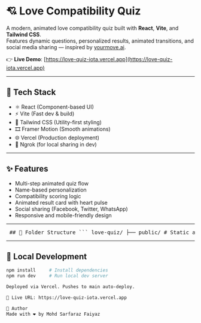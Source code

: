 # 💘 Love Compatibility Quiz

A modern, animated love compatibility quiz built with **React**, **Vite**, and **Tailwind CSS**.  
Features dynamic questions, personalized results, animated transitions, and social media sharing — inspired by [yourmove.ai](https://yourmove.ai).

👉 **Live Demo**: [https://love-quiz-iota.vercel.app](https://love-quiz-iota.vercel.app)

---

## 🚀 Tech Stack

- ⚛️ React (Component-based UI)
- ⚡ Vite (Fast dev & build)
- 🎨 Tailwind CSS (Utility-first styling)
- 🎞 Framer Motion (Smooth animations)
- 🌐 Vercel (Production deployment)
- 🔗 Ngrok (for local sharing in dev)

---

## ✨ Features

- Multi-step animated quiz flow
- Name-based personalization
- Compatibility scoring logic
- Animated result card with heart pulse
- Social sharing (Facebook, Twitter, WhatsApp)
- Responsive and mobile-friendly design

---

<pre> ## 📂 Folder Structure ``` love-quiz/ ├── public/ # Static assets ├── src/ │ ├── assets/ # Images, icons │ ├── App.jsx # Root component │ ├── App.css # Global styles │ ├── main.jsx # Vite entry point │ ├── index.css # Tailwind base │ ├── Quiz.jsx # Quiz logic + flow │ ├── EnhancedResults.jsx # Animated results view │ └── results.css # Result screen styling ├── .gitignore ├── index.html ├── package.json ├── postcss.config.js ├── tailwind.config.js └── vite.config.js ``` </pre>


---

## 🧪 Local Development

```bash
npm install     # Install dependencies
npm run dev     # Run local dev server

Deployed via Vercel. Pushes to main auto-deploy.

🔗 Live URL: https://love-quiz-iota.vercel.app

👤 Author
Made with ❤️ by Mohd Sarfaraz Faiyaz
